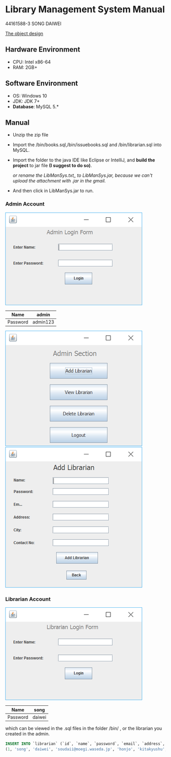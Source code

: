 # Library Management System Manual

44161588-3 SONG DAIWEI



[The object design](Report/LibManSys.md)

## Hardware Environment
- CPU: Intel x86-64
- RAM: 2GB+ 
## Software Environment
- OS: Windows 10
- JDK: JDK 7+
- **Database**: MySQL 5.*


## Manual
- Unzip the zip file
- Import the /bin/books.sql,/bin/issuebooks.sql and /bin/librarian.sql into MySQL. 
- Import the folder to the java IDE like Eclipse or IntelliJ, and **build the project** to jar file **(I suggest to do so)**. 

  *or rename the LibManSys.txt_ to LibManSys.jar, because we can't upload the attachment with .jar in the gmail.*
- And then click in LibManSys.jar to run.

### Admin Account  

![](img/1.png)

| Name     | admin    |
| -------- | -------- |
| Password | admin123 |

![](img/2.png)
![](img/3.png)

### Librarian Account

![](img/4.png)

| Name     | song   |
| -------- | ------ |
| Password | daiwei |

which can be viewed in the .sql files in the folder  /bin/ , or the librarian you created in the admin.

```SQL
INSERT INTO `librarian` (`id`, `name`, `password`, `email`, `address`, `city`, `contact`) VALUES
(1, 'song', 'daiwei', 'soudaii@moegi.waseda.jp', 'honjo', 'kitakyushu', '08042820216');
```



